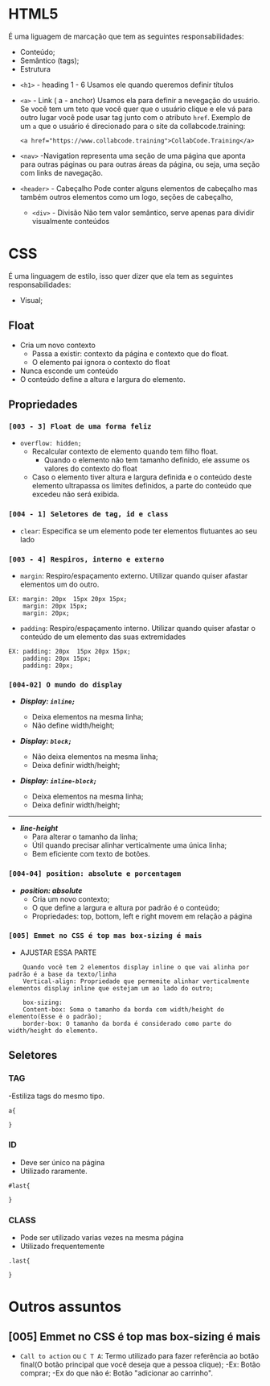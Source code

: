 # HTML5

É uma liguagem de marcação que tem as seguintes responsabilidades:

- Conteúdo;
- Semântico (tags);
- Estrutura

* `<h1>` - heading 1 - 6
  Usamos ele quando queremos definir títulos

- `<a>` - Link ( a - anchor)
  Usamos ela para definir a nevegação do usuário. Se você tem um teto que você quer que o usuário clique e ele vá para outro lugar você pode usar tag junto com o atributo `href`. Exemplo de um `a` que o usuário é direcionado para o site da collabcode.training:

  ```
  <a href="https://www.collabcode.training">CollabCode.Training</a>
  ```

- `<nav>` -Navigation
  representa uma seção de uma página que aponta para outras páginas ou para outras áreas da página, ou seja, uma seção com links de navegação.

- `<header>` - Cabeçalho
  Pode conter alguns elementos de cabeçalho mas também outros elementos como um logo, seções de cabeçalho,

  - `<div>` - Divisão
    Não tem valor semântico, serve apenas para dividir visualmente conteúdos

# CSS

É uma linguagem de estilo, isso quer dizer que ela tem as seguintes responsabilidades:

- Visual;

## Float

- Cria um novo contexto
  - Passa a existir: contexto da página e contexto que do float.
  - O elemento pai ignora o contexto do float
- Nunca esconde um conteúdo
- O conteúdo define a altura e largura do elemento.

## Propriedades

### **`[003 - 3] Float de uma forma feliz`**

- `overflow: hidden;`
  - Recalcular contexto de elemento quando tem filho float.
    - Quando o elemento não tem tamanho definido, ele assume os valores do contexto do float
  - Caso o elemento tiver altura e largura definida e o conteúdo deste elemento ultrapassa os limites definidos, a parte do conteúdo que excedeu não será exibida.

### **`[004 - 1] Seletores de tag, id e class`**

- `clear`: Especifica se um elemento pode ter elementos flutuantes ao seu lado

### **`[003 - 4] Respiros, interno e externo`**

- `margin`: Respiro/espaçamento externo. Utilizar quando quiser afastar elementos um do outro.

```
EX: margin: 20px  15px 20px 15px;
    margin: 20px 15px;
    margin: 20px;
```

- `padding`: Respiro/espaçamento interno. Utilizar quando quiser afastar o conteúdo de um elemento das suas extremidades

```
EX: padding: 20px  15px 20px 15px;
    padding: 20px 15px;
    padding: 20px;
```

### **`[004-02] O mundo do display`**

- **_Display: `inline;`_**
  - Deixa elementos na mesma linha;
  - Não define width/height;
- **_Display: `block;`_**
  - Não deixa elementos na mesma linha;
  - Deixa definir width/height;
- **_Display: `inline-block;`_**

  - Deixa elementos na mesma linha;
  - Deixa definir width/height;

---

- **_line-height_**
  - Para alterar o tamanho da linha;
  - Útil quando precisar alinhar verticalmente uma única linha;
  - Bem eficiente com texto de botões.

### **`[004-04] position: absolute e porcentagem`**

- **_position: absolute_**
  - Cria um novo contexto;
  - O que define a largura e altura por padrão é o conteúdo;
  - Propriedades: top, bottom, left e right movem em relação a página

### **`[005] Emmet no CSS é top mas box-sizing é mais`**

- AJUSTAR ESSA PARTE

```
    Quando você tem 2 elementos display inline o que vai alinha por padrão é a base da texto/linha
    Vertical-align: Propriedade que permemite alinhar verticalmente elementos display inline que estejam um ao lado do outro;

    box-sizing:
    Content-box: Soma o tamanho da borda com width/height do elemento(Esse é o padrão);
    border-box: O tamanho da borda é considerado como parte do width/height do elemento.
```

## Seletores

### TAG

-Estiliza tags do mesmo tipo.

```
a{

}
```

### ID

- Deve ser único na página
- Utilizado raramente.

```
#last{

}
```

### CLASS

- Pode ser utilizado varias vezes na mesma página
- Utilizado frequentemente

```
.last{

}
```

# Outros assuntos

## [005] Emmet no CSS é top mas box-sizing é mais

- `Call to action` ou `C T A`: Termo utilizado para fazer referência ao botão final(O botão principal que você deseja que a pessoa clique);
  -Ex: Botão comprar;
  -Ex do que não é: Botão "adicionar ao carrinho".
